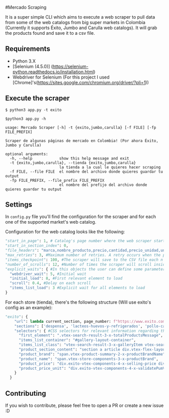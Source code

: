 #Mercado Scraping

It is a super simple CLI which aims to execute a web scraper to pull data from some of the web catalogs from big super markets in Colombia (Currently it supports Éxito, Jumbo and Carulla web catalogs). It will grab the products found and save it to a csv file.

## Requirements

- Python 3.X
- [Selenium (4.5.0)] (https://selenium-python.readthedocs.io/installation.html) 
- Webdriver for Selenium (For this project I used [Chrome]'s(https://sites.google.com/chromium.org/driver/?pli=1))

## Execute the scraper

```
$ python3 app.py -t exito
```

```
$python3 app.py -h

usage: Mercado Scraper [-h] -t {exito,jumbo,carulla} [-f FILE] [-fp FILE_PREFIX]

Scraper de algunas páginas de mercado en Colombia! (Por ahora Éxito, Jumbo y Carulla)

optional arguments:
  -h, --help            show this help message and exit
  -t {exito,jumbo,carulla}, --tienda {exito,jumbo,carulla}
                        la tienda a la cual le quieres hacer scraping
  -f FILE, --file FILE  el nombre del archivo donde quieres guardar tu output
  -fp FILE_PREFIX, --file_prefix FILE_PREFIX
                        el nombre del prefijo del archivo donde quieres guardar tu output
```

## Settings

In `config.py` file you'll find the configuration for the scraper and for each one of the supported market's web catalog.

Configuration for the web catalog looks like the following:

```python
"start_in_page": 1, # Catalog's page number where the web scraper starts
"start_in_section_index": 0,
"file_headers": "marca,nombre_producto,precio,cantidad,precio_unidad,unidad,seccion\n", #Generate CSV file headers
"max_retries": 3, #Maximum number of retries. A retry occurs when the page does not load correctly or no elements are found. Once the maximum number of retries has been reach, the scraper saves and quits
"items_checkpoint": 100, #The scraper will save to the CSV file each n parsed items
"number_of_scrolls": 12, #Number of times the scraper will scroll inside the catalog. On each scroll it will wait few seconds for it to load completely (As the catalogs are dynamically loaded)
"explicit_waits": { #In this objects the user can define some parameters regarding the wait times for some processes made by the scraper (integers represent seconds)
  "webdriver_wait": 5, #Initial wait
  "initial_load": 8, #First relevant element to load
  "scroll": 0.4, #Delay on each scroll
  "items_list_load": 3 #Explicit wait for all elements to load
}

```

For each store (tienda), there's the following structure (Will use exito's config as an example):

```python
"exito": {
    "url": lambda current_section, page_number: f"https://www.exito.com/mercado/{current_section}/?layout=one&page={page_number}", #Builds a string with the right url for the scraper
    "sections": ['despensa', 'lacteos-huevos-y-refrigerados', 'pollo-carne-y-pescado', 'frutas-y-verduras', 'despensa/enlatados-y-conservas', 'delicatessen', 'vinos-y-licores', 'snacks', 'panaderia-y-reposteria', 'aseo-del-hogar', 'despensa/bebidas'], #Array with the most common "sections" (aisles ?) found in the web catalog
    "selectors": { #CSS selectors for relevant information regarding the products in the catalog
      "first_element": ".vtex-search-result-3-x-totalProductsMessage",
      "items_list_container": "#gallery-layout-container",
      "items_list_class": "vtex-search-result-3-x-galleryItem vtex-search-result-3-x-galleryItem--normal vtex-search-result-3-x-galleryItem--one pa4",
      "product_section_content": "section a article div.vtex-flex-layout-0-x-flexRowContent--product-info-down-mobile",
      "product_brand": "span.vtex-product-summary-2-x-productBrandName",
      "product_name": "span.vtex-store-components-3-x-productBrand",
      "product_price": "div.exito-vtex-components-4-x-selling-price div.exito-vtex-components-4-x-PricePDP span.exito-vtex-components-4-x-currencyContainer",
      "product_price_unit": "div.exito-vtex-components-4-x-validatePumValue"
    }
  }
```

## Contributing

If you wish to contribute, please feel free to open a PR or create a new issue :D